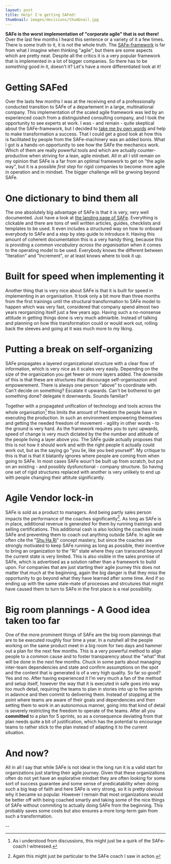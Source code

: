 ```yaml
---
layout: post
title: Help! I'm getting SAFed!
thumbnail: images/decisions/thumbnail.jpg
---
```


**SAFe is the worst implementation of "corporate agile" that is out there!** Over the last few months I heard this sentence or a variety of it a few times. There is some truth to it, it is not the whole truth. The [SAFe-framework](https://www.scaledagileframework.com) is far from what I imagine when thinking "agile", but there are some aspects which are pretty neat. Despite all the critics it is a very popular framework that is implemented in a lot of bigger companies. So there has to be *something* good in it, doesn't it? Let's have a more differentiated look at it! 

# Getting SAFed 

Over the lasts few months I was at the receiving end of a professionally conducted transition to SAFe of a departement in a large, multinational company. This implementation of the scaled agile framework was led by an experienced coach from a distinguished consulting company, and I took the opportunity to see experts at work. I was - and remain - quite skeptical about the SAFe-framework, but I decided to [take me by own words]({{site.base_url}}/agile-beyond-team-size/) and help to make transformation a success. That I could get a good look at how this is facilitated by people from the SAFe-machinery was an added bonis.
What I got is a hands-on opportunity to see how the SAFe the mechanics work. Which of them are really powerful tools and which are actually counter-productive when striving for a lean, agile mindset. All in all I still remain on my opinion that SAFe is a far from an optimal framework to get on "the agile way", but it is a possible *first step* for rigid companies to become more agile in operation and in mindset. The bigger challenge will be grwoing beyond SAFe. 

# One dictionary to bind them all

The one absolutely big advantage of SAFe is that it is very, very well documented. Just have a look at [the landing page of SAFe](https://www.scaledagileframework.com). Everything is clickable and there are tons of well written articles, guides, checklists and templates to be used. It even includes a structured way on how to onboard everybody to SAFe and a step by step guide to introduce it. Having this amount of coherent documentation this is a very handy thing, because this is providing a *common vocabulary across the organisation* when it comes to the operating model to be used. Everybody knows the different between "Iteration" and "Increment", or at least knows where to look it up. 

# Built for speed when implementing it

Another thing that is very nice about SAFe is that it is built for speed in implementing in an organisation. It took only a bit more than three months from the first trainings until the structural transformation to SAFe model to happen which was very fast, considered that company spend almost two years reorganizing itself just a few years ago. Having such a no-nonsense attitude in getting things done is very much admiarble. Instead of talking and planning on how this transformation could or would work out, rolling back the sleeves and going at it was much more to my liking.

# Putting a break on self-organizing

SAFe propagates a layered organizational structure with a clear flow of information, which is very nice as it scales very easily. Depending on the size of the organization you get fewer or more layers added. The downside of this is that these are structures that discourage self-organisazion and empowerement.
There is always one person "above" to coordinate with. Can't decide on something? Escalate it upwards. Can't be bothered to get something done? delegate it downwards. Sounds familiar?

Together with a propagated unification of technology and tools across the whole organisation[^1] this limits the amount of freedom the people have in executing the production. In such an environment empowering themselves and getting the needed freedom of movement - agility in other words - to the ground is very hard. As the framework requires you to sync upwards, speed of change is very much dictated by the the number and attitude of the people living a layer above you.
The SAFe guide actually proposes that this is not how it should work and with the right people it actually could work out, but as the saying go "you lie, like you bed yourself". 
My critique to this is that is that it blatantly ignores where people are coming from when going to SAFe. In most cases SAFe woun't be built up from scratch, but put on an existing - and possibly dysfunctional - company structure. So having one set of rigid structures replaced with another is very unlikely to end up with people changing their attitute significantly. 

# Agile Vendor lock-in

SAFe is sold as a product to managers. And being partly sales person impacts the performance of the coaches significantly[^2]. As long as SAFe is in place, additional revenue is generated for them by running trainings and selling certifications.
This additional cash is also locking the coaches inside SAFe and preventing them to coach out anything outside SAFe. In agile we often cite the "[Shu Ha Ri](https://en.wikipedia.org/wiki/Shuhari)" concept mastery, but since the coaches are strongly motivated to keep SAFe running as long as possible, their incentive to bring an organization to the "Ri" state where they can transcend beyond the current state is very limited. This is also visible in the sales promise of SAFe, which is advertised as a solution rather than a framework to build upon. For companies that are just starting their agile journey this does not matter that much at the beginning, again the big danger is that they miss the opportunity to go beyond what they have learned after some time. And if so ending up with the same stale-mate of processes and strcutures that might have caused them to turn to SAFe in the first place is a real possibility.

# Big room plannings - A Good idea taken too far

One of the more prominent things of SAFe are the big room plannings that are to be executed roughly four time a year. In a nutshell all the people working on the same product meet in a big room for two days and hammer out a plan for the next few months. This is a very powerful method to align people to a common cause and to foster transparency about the "what" that will be done in the next few months. Chuck in some parts about managing inter-team dependencies and state and confirm assumptions on the spot and the content that is generated is of a very high quality. So far so good? Yes and no. After having experienced it I'm very much a fan of the method and setup itself, however the way that it is executed in safe goes into way too much detail, requiring the teams to plan in stories into up to five sprints in adavnce and then commit to delivering them. Instead of stopping at the point where teams are aware of their goals and dependencies and then setting them to work in an autonomous manner, going into that kind of detail is severely restricting the freedom to operate of the teams. After all you **committed** to a plan for 5 sprints, so as a consequence deviating from that plan needs quite a bit of justification, which has the potential to encourage teams to rather stick to the plan instead of adapting it to the current situation. 
 

# And now?

All in all I say that while SAFe is not ideal in the long run it is a valid start for organizations just starting their agile journey. Given that these organizations often do not yet have an explorative mindset they are often looking for some sort of success guarantee and some sense of predicatability when doing such a big leap of faith and here SAFe is very strong, so it is pretty obvious why it became so popular. However I remain that most organizations would be better off with being coached smartly and taking some of the nice things of SAFe without commiting to actually doing SAFe from the beginning. This probably saves some costs but also ensures a more long-term gain from such a transformation. 


--
[^1]:As i understood from discussions, this might just be a quirk of the SAFe-coach I witnessed.
[^2]: Again this might just be particular to the SAFe coach I saw in action.
